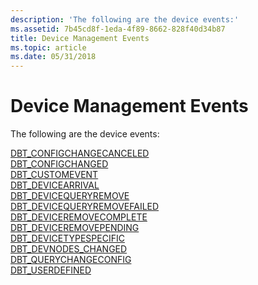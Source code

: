 ```yaml
---
description: 'The following are the device events:'
ms.assetid: 7b45cd8f-1eda-4f89-8662-828f40d34b87
title: Device Management Events
ms.topic: article
ms.date: 05/31/2018
---
```


# Device Management Events

The following are the device events:

<dl>

[DBT\_CONFIGCHANGECANCELED](dbt-configchangecanceled.md)  
[DBT\_CONFIGCHANGED](dbt-configchanged.md)  
[DBT\_CUSTOMEVENT](dbt-customevent.md)  
[DBT\_DEVICEARRIVAL](dbt-devicearrival.md)  
[DBT\_DEVICEQUERYREMOVE](dbt-devicequeryremove.md)  
[DBT\_DEVICEQUERYREMOVEFAILED](dbt-devicequeryremovefailed.md)  
[DBT\_DEVICEREMOVECOMPLETE](dbt-deviceremovecomplete.md)  
[DBT\_DEVICEREMOVEPENDING](dbt-deviceremovepending.md)  
[DBT\_DEVICETYPESPECIFIC](dbt-devicetypespecific.md)  
[DBT\_DEVNODES\_CHANGED](dbt-devnodes-changed.md)  
[DBT\_QUERYCHANGECONFIG](dbt-querychangeconfig.md)  
[DBT\_USERDEFINED](dbt-userdefined.md)  
</dl>

 

 



